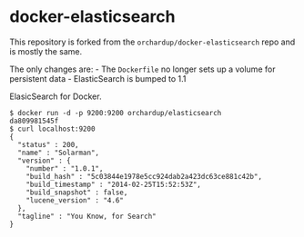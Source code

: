 docker-elasticsearch
====================

This repository is forked from the `orchardup/docker-elasticsearch` repo and is mostly the same.

The only changes are:
    - The `Dockerfile` no longer sets up a volume for persistent data
    - ElasticSearch is bumped to 1.1

ElasicSearch for Docker.

    $ docker run -d -p 9200:9200 orchardup/elasticsearch
    da809981545f
    $ curl localhost:9200
    {
      "status" : 200,
      "name" : "Solarman",
      "version" : {
        "number" : "1.0.1",
        "build_hash" : "5c03844e1978e5cc924dab2a423dc63ce881c42b",
        "build_timestamp" : "2014-02-25T15:52:53Z",
        "build_snapshot" : false,
        "lucene_version" : "4.6"
      },
      "tagline" : "You Know, for Search"
    }

